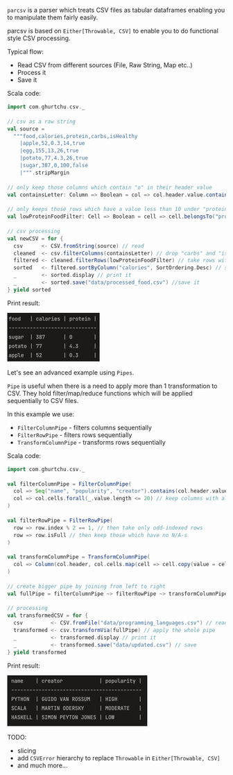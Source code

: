 `parcsv` is a parser which treats CSV files as tabular dataframes enabling you to manipulate them fairly easily.

parcsv is based on `Either[Throwable, CSV]` to enable you to do functional style CSV processing.

Typical flow:
 - Read CSV from different sources (File, Raw String, Map etc..)
 - Process it
 - Save it

Scala code:

```scala
import com.ghurtchu.csv._

// csv as a raw string
val source =
  """food,calories,protein,carbs,isHealthy
    |apple,52,0.3,14,true
    |egg,155,13,26,true
    |potato,77,4.3,26,true
    |sugar,387,0,100,false
    |""".stripMargin

// only keep those columns which contain "o" in their header value
val containsLetter: Column => Boolean = col => col.header.value.contains("o")

// only keeps those rows which have a value less than 10 under "protein" header
val lowProteinFoodFilter: Cell => Boolean = cell => cell.belongsTo("protein") && cell.numericValue <= 10

// csv processing
val newCSV = for {
  csv      <- CSV.fromString(source) // read
  cleaned  <- csv.filterColumns(containsLetter) // drop "carbs" and "isHealthy"
  filtered <- cleaned.filterRows(lowProteinFoodFilter) // take rows with "protein" value less than 10
  sorted   <- filtered.sortByColumn("calories", SortOrdering.Desc) // sort by "calories" in descending numeric order
  _        <- sorted.display // print it
  _        <- sorted.save("data/processed_food.csv") //save it
} yield sorted
```

Print result:

![My Image](screenshot_food.png)

Let's see an advanced example using `Pipes`.

`Pipe` is useful when there is a need to apply more than 1 transformation to CSV. 
They hold filter/map/reduce functions which will be applied sequentially to CSV files.

In this example we use:

- `FilterColumnPipe` - filters columns sequentially
- `FilterRowPipe` - filters rows sequentially
- `TransformColumnPipe` - transforms rows sequentially

Scala code:

```scala
import com.ghurtchu.csv._

val filterColumnPipe = FilterColumnPipe(
  col => Seq("name", "popularity", "creator").contains(col.header.value), // choose columns by names
  col => col.cells.forall(_.value.length <= 20) // keep columns with all values shorter than 20 characters
)

val filterRowPipe = FilterRowPipe(
  row => row.index % 2 == 1, // then take only odd-indexed rows
  row => row.isFull // then keep those which have no N/A-s
)

val transformColumnPipe = TransformColumnPipe(
  col => Column(col.header, col.cells.map(cell => cell.copy(value = cell.value.toUpperCase))) // make all values uppercase
)

// create bigger pipe by joining from left to right
val fullPipe = filterColumnPipe ~> filterRowPipe ~> transformColumnPipe

// processing
val transformedCSV = for {
  csv         <- CSV.fromFile("data/programming_languages.csv") // read
  transformed <- csv.transformVia(fullPipe) // apply the whole pipe
  _           <- transformed.display // print it 
  _           <- transformed.save("data/updated.csv") // save
} yield transformed

```

Print result:

![My Image](screenshot_languages.png)


TODO:
 - slicing
 - add `CSVError` hierarchy to replace `Throwable` in `Either[Throwable, CSV]`
 - and much more...
